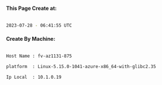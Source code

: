 
   
#### This Page Create at:

```bash

2023-07-28 - 06:41:55 UTC

```

#### Create By Machine:

```bash

Host Name : fv-az1131-875

platform  : Linux-5.15.0-1041-azure-x86_64-with-glibc2.35

Ip Local  : 10.1.0.19

```

